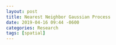 ```yaml
---
layout: post
title: Nearest Neighbor Gaussian Process
date: 2019-04-16 09:44 -0600
categories: Research
tags: [spatial]
---
```

